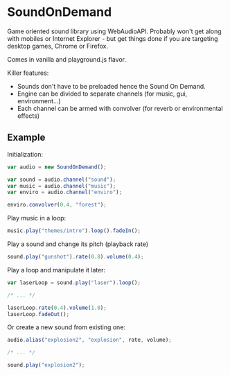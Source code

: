 # SoundOnDemand

Game oriented sound library using WebAudioAPI. Probably won't get along with mobiles or Internet Explorer - but get things done if you are targeting desktop games, Chrome or Firefox.

Comes in vanilla and playground.js flavor.

Killer features: 

* Sounds don't have to be preloaded hence the Sound On Demand.
* Engine can be divided to separate channels (for music, gui, environment...)
* Each channel can be armed with convolver (for reverb or environmental effects)


## Example

Initialization:

```javascript
var audio = new SoundOnDemand();

var sound = audio.channel("sound");
var music = audio.channel("music");
var enviro = audio.channel("enviro");

enviro.convolver(0.4, "forest");
```

Play music in a loop:

```javascript
music.play("themes/intro").loop().fadeIn();
```

Play a sound and change its pitch (playback rate)

```javascript
sound.play("gunshot").rate(0.8).volume(0.4);
```

Play a loop and manipulate it later:

```javascript
var laserLoop = sound.play("laser").loop();

/* ... */

laserLoop.rate(0.4).volume(1.0);
laserLoop.fadeOut();
```

Or create a new sound from existing one:

```javascript
audio.alias("explosion2", "explosion", rate, volume);

/* ... */

sound.play("explosion2");
```